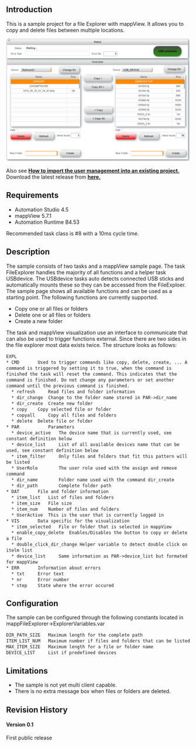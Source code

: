## Introduction
This is a sample project for a file Explorer with mappView. It allows you to copy and delete files between multiple locations.

![](Logical/mappView/Resources/Media/screenshot.png)

Also see [**How to import the user management into an existing project.**](Logical/UserManagement/HowToImport.pdf) Download the latest release from [**here.**](archive/V0.1.zip)

## Requirements
* Automation Studio 4.5
* mappView 5.7.1
* Automation Runtime B4.53

Recommended task class is #8 with a 10ms cycle time.

## Description
The sample consists of two tasks and a mappView sample page. The task FileExplorer handles the majority of all functions and a helper task USBdevice. The USBdevice tasks auto detects connected USB sticks and automatically mounts these so they can be accessed from the FileExploer. The sample page shows all available functions and can be used as a starting point. The following functions are currently supported.

* Copy one or all files or folders
* Delete one or all files or folders
* Create a new folder

The task and mappView visualization use an interface to communicate that can also be used to trigger functions external. Since there are two sides in the file explorer most data exists twice. The structure looks as follows:

	EXPL
	* CMD		Used to trigger commands like copy, delete, create, ... A command is triggered by setting it to true, when the command is finished the task will reset the command. This indicates that the command is finished. Do not change any parameters or set another command until the previous command is finished. 
	  * refresh 	Read files and folder information
	  * dir_change 	Change to the folder name stored in PAR->dir_name
	  * dir_create 	Create new folder
	  * copy 	Copy selected file or folder
	  * copyall 	Copy all files and folders
	  * delete 	Delete file or folder
	* PAR 			Parameters
	  * device_active 	The device name that is currently used, see constant definition below
	  * device_list 	List of all available devices name that can be used, see constant definition below
	  * item_filter 	Only files and folders that fit this pattern will be listed
	  * UserRole 		The user role used with the assign and remove command
	  * dir_name 		Folder name used with the command dir_create
	  * dir_path 		Complete folder path 
	* DAT		File and folder information
	  * item_list	List of files and folders
	  * item_size	File size
	  * item_num	Number of files and folders
	  * UserActive	This is the user that is currently logged in
	* VIS		Data specific for the visualization
	  * item_selected	File or folder that is selected in mappView
	  * enable_copy_delete	Enables/Disables the button to copy or delete a file
	  * double_click_dir_change	Helper variable to detect double click on itelm list
	  * device_list		Same information as PAR->device_list but formated for mappView  
	* ERR		Information about errors
	  * txt		Error text
	  * nr		Error number
	  * step	State where the error occured

## Configuration
The sample can be configured through the following constants located in mappFileExplorer->ExplorerVariables.var

	DIR_PATH_SIZE 	Maximum length for the complete path
	ITEM_LIST_NUM 	Maximum number if files and folders that can be listed
	MAX_ITEM_SIZE 	Maximum length for a file or folder name
	DEVICE_LIST   	List if predefined devices

## Limitations
* The sample is not yet multi client capable.
* There is no extra message box when files or folders are deleted.

## Revision History

#### Version 0.1
First public release

